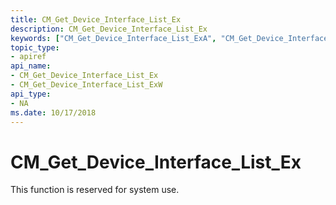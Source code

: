 ```yaml
---
title: CM_Get_Device_Interface_List_Ex
description: CM_Get_Device_Interface_List_Ex
keywords: ["CM_Get_Device_Interface_List_ExA", "CM_Get_Device_Interface_List_ExW", "CM_Get_Device_Interface_List_Ex Device and Driver Installation"]
topic_type:
- apiref
api_name:
- CM_Get_Device_Interface_List_Ex
- CM_Get_Device_Interface_List_ExW
api_type:
- NA
ms.date: 10/17/2018
---
```


# CM_Get_Device_Interface_List_Ex

This function is reserved for system use.

